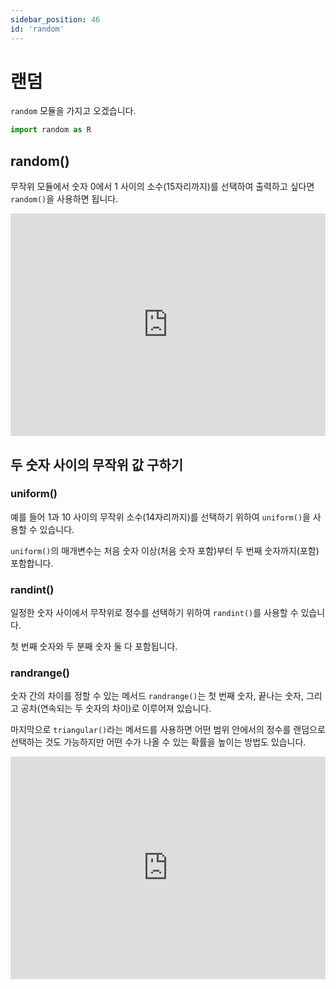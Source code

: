 ```yaml
---
sidebar_position: 46
id: 'random'
---
```


# 랜덤

`random` 모듈을 가지고 오겠습니다.

```py
import random as R
```

## random()

무작위 모듈에서 숫자 0에서 1 사이의 소수(15자리까지)를 선택하여 출력하고 싶다면 `random()`을 사용하면 됩니다.

<iframe src="https://trinket.io/embed/python3/71d6fef8dc" width="100%" height="356" frameborder="0" marginwidth="0" marginheight="0" allowfullscreen></iframe>

## 두 숫자 사이의 무작위 값 구하기

### uniform()

예를 들어 1과 10 사이의 무작위 소수(14자리까지)를 선택하기 위하여 `uniform()`을 사용할 수 있습니다.

`uniform()`의 매개변수는 처음 숫자 이상(처음 숫자 포함)부터 두 번째 숫자까지(포함) 포함합니다.

### randint()

일정한 숫자 사이에서 무작위로 정수를 선택하기 위하여 `randint()`를 사용할 수 있습니다.

첫 번째 숫자와 두 분째 숫자 둘 다 포함됩니다.

### randrange()

숫자 간의 차이를 정할 수 있는 메서드 `randrange()`는 첫 번째 숫자, 끝나는 숫자, 그리고 공차(연속되는 두 숫자의 차이)로 이루어져 있습니다.

마지막으로 `triangular()`라는 메서드를 사용하면 어떤 범위 안에서의 정수를 랜덤으로 선택하는 것도 가능하지만 어떤 수가 나올 수 있는 확률을 높이는 방법도 있습니다.

<iframe src="https://trinket.io/embed/python3/2c93c0b550" width="100%" height="356" frameborder="0" marginwidth="0" marginheight="0" allowfullscreen></iframe>
